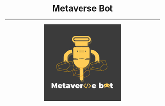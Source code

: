 <center><h1>Metaverse Bot</h1></center>
<hr/>
<center><img src="MetaverseBot_logo_byCharlie.PNG" width="250" height="250"></center>
